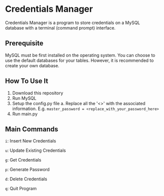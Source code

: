 # Credentials Manager

Credentials Manager is a program to store credentials on a MySQL database with a terminal (command prompt) interface.

## Prerequisite 
MySQL must be first installed on the operating system. You can choose to use the default databases for your tables. However, it is recommended to create your own database.

## How To Use It
1. Download this repository
2. Run MySQL
3. Setup the config.py file
    a. Replace all the '<>' with the associated information. 
    E.g. `master_password = <replace_with_your_password_here>` 
4. Run main.py

## Main Commands
`i`: Insert New Credentials 

`u`: Update Existing Credentials

`g`: Get Credentials 

`p`: Generate Password 

`d`: Delete Credentials

`q`: Quit Program
